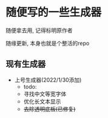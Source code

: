 # 随便写的一些生成器
随便拿去用, 记得标明原作者

随缘更新, 本身也就是个整活的repo

## 现有生成器
- 上号生成器(2022/1/30添加)
    - todo:
    - 寻找中文等宽字体
    - 优化长文本显示
    - ~~去除透明底板(已修复)~~